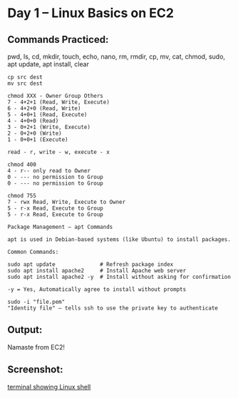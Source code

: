 # Day 1 – Linux Basics on EC2

## Commands Practiced:
pwd, ls, cd, mkdir, touch, echo, nano, rm, rmdir, cp, mv, cat, chmod, sudo, apt update, apt install, clear

    cp src dest
    mv src dest
    
    chmod XXX - Owner Group Others
    7 - 4+2+1 (Read, Write, Execute)
    6 - 4+2+0 (Read, Write)
    5 - 4+0+1 (Read, Execute)
    4 - 4+0+0 (Read)
    3 - 0+2+1 (Write, Execute)
    2 - 0+2+0 (Write)
    1 - 0+0+1 (Execute)

    read - r, write - w, execute - x

    chmod 400 
    4 - r-- only read to Owner
    0 - --- no permission to Group
    0 - --- no permission to Group

    chmod 755
    7 - rwx Read, Write, Execute to Owner
    5 - r-x Read, Execute to Group
    5 - r-x Read, Execute to Group

    Package Management – apt Commands

    apt is used in Debian-based systems (like Ubuntu) to install packages.

    Common Commands:

    sudo apt update              # Refresh package index
    sudo apt install apache2     # Install Apache web server
    sudo apt install apache2 -y  # Install without asking for confirmation

    -y = Yes, Automatically agree to install without prompts
    
    sudo -i "file.pem"
    "Identity file" — tells ssh to use the private key to authenticate


## Output:
Namaste from EC2!

## Screenshot:
[terminal showing Linux shell](day4/linux-on-ec2.png)
